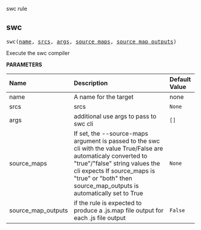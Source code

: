 <!-- Generated with Stardoc: http://skydoc.bazel.build -->

swc rule

<a id="#swc"></a>

## swc

<pre>
swc(<a href="#swc-name">name</a>, <a href="#swc-srcs">srcs</a>, <a href="#swc-args">args</a>, <a href="#swc-source_maps">source_maps</a>, <a href="#swc-source_map_outputs">source_map_outputs</a>)
</pre>

Execute the swc compiler

**PARAMETERS**


| Name  | Description | Default Value |
| :------------- | :------------- | :------------- |
| <a id="swc-name"></a>name |  A name for the target   |  none |
| <a id="swc-srcs"></a>srcs |  srcs   |  <code>None</code> |
| <a id="swc-args"></a>args |  additional use args to pass to swc cli   |  <code>[]</code> |
| <a id="swc-source_maps"></a>source_maps |  If set, the --source-maps argument is passed to the swc cli with the value True/False are automaticaly converted to "true"/"false" string values the cli expects If source_maps is "true" or "both" then source_map_outputs is automatically set to True   |  <code>None</code> |
| <a id="swc-source_map_outputs"></a>source_map_outputs |  if the rule is expected to produce a .js.map file output for each .js file output   |  <code>False</code> |


